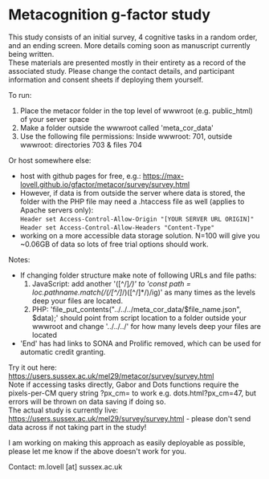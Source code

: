 # Metacognition g-factor study
This study consists of an initial survey, 4 cognitive tasks in a random order, and an ending screen. More details coming soon as manuscript currently being written.<br>
These materials are presented mostly in their entirety as a record of the associated study. Please change the contact details, and participant information and consent sheets if deploying them yourself.

To run:
1. Place the metacor folder in the top level of wwwroot (e.g. public_html) of your server space
2. Make a folder outside the wwwroot called 'meta_cor_data'
3. Use the following file permissions: Inside wwwroot: 701, outside wwwroot: directories 703 & files 704

Or host somewhere else:
* host with github pages for free, e.g.: https://max-lovell.github.io/gfactor/metacor/survey/survey.html
* However, if data is from outside the server where data is stored, the folder with the PHP file may need a .htaccess file as well (applies to Apache servers only):<br>
  `Header set Access-Control-Allow-Origin "[YOUR SERVER URL ORIGIN]"`<br>
  `Header set Access-Control-Allow-Headers "Content-Type"`
* working on a more accessible data storage solution. N=100 will give you ~0.06GB of data so lots of free trial options should work.

Notes:
* If changing folder structure make note of following URLs and file paths:
  1. JavaScript: add another '([^\/]*\/)' to 'const path = loc.pathname.match(/(\/[^\/]*\/)([^\/]*\/)/ig)' as many times as the levels deep your files are located.
  2. PHP: 'file_put_contents("../../../meta_cor_data/$file_name.json", $data);' should point from script location to a folder outside your wwwroot and change '../../../' for how many levels deep your files are located
* 'End' has had links to SONA and Prolific removed, which can be used for automatic credit granting.


Try it out here: https://users.sussex.ac.uk/mel29/metacor/survey/survey.html<br>
Note if accessing tasks directly, Gabor and Dots functions require the pixels-per-CM query string ?px_cm= to work e.g. dots.html?px_cm=47, but errors will be thrown on data saving if doing so.<br>
The actual study is currently live: https://users.sussex.ac.uk/mel29/survey/survey.html - please don't send data across if not taking part in the study!<br>

I am working on making this approach as easily deployable as possible, please let me know if the above doesn't work for you.<br>

Contact: m.lovell [at] sussex.ac.uk
